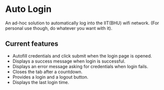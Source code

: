 # Auto Login
An ad-hoc solution to automatically log into the IIT(BHU) wifi network.
(For personal use though, do whatever you want with it).


## Current features
- Autofill credentials and click submit when the login page is opened.
- Displays a success message when login is successful.
- Displays an error message asking for credentials when login fails.
- Closes the tab after a countdown.
- Provides a login and a logout button.
- Displays the last login time.

